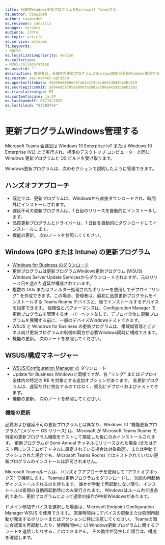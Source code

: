 ```yaml
---
title: 会議室Windows更新プログラムをMicrosoft Teamsする
ms.author: czawideh
author: cazawideh
ms.reviewer: sohailta
manager: serdars
audience: ITPro
ms.topic: article
ms.service: msteams
f1.keywords:
- NOCSH
ms.localizationpriority: medium
ms.collection:
- M365-collaboration
ms.assetid: ''
description: 管理者は、会議室の更新プログラムとWindows機能の更新Windows管理する方法Microsoft Teamsできます。
ms.custom: seo-marvel-apr2020
ms.openlocfilehash: 95b99e8869ed9fa63a372c6c40d1d0d2be28c019
ms.sourcegitcommit: a894e9397050e09bfaab02e700e943a3bbeb1302
ms.translationtype: MT
ms.contentlocale: ja-JP
ms.lasthandoff: 03/15/2022
ms.locfileid: "63503754"
---
```

# <a name="manage-windows-updates"></a>更新プログラムWindows管理する

Microsoft Teams 会議室は Windows 10 Enterprise IoT または Windows 10 Enterprise (VL) 上で実行され、標準のデスクトップ コンピューターと同じ Windows 更新プログラムと OS ビルドを受け取ります。

Windows更新プログラムは、次のセクションで説明したように管理できます。

## <a name="hands-off-approach"></a>ハンズオフアプローチ 

- 既定では、更新プログラムは、Windowsから直接ダウンロードされ、時間外にインストールされます。
- 遅延不可の更新プログラムは、1 日目のリリースを自動的にインストールします。
- 品質更新プログラムとドライバーは、1 日目を自動的にダウンロードしてインストールします。
- 機能の更新。 次のノートを参照してください。

## <a name="windows-updates-for-business-gpo-or-intune"></a>Windows (GPO または Intune) の更新プログラム  

- [Windows for Business のダウンロード](/windows/deployment/update/waas-manage-updates-wufb)
- 更新プログラムは更新プログラムWindows更新プログラム (WSUS) Windows Server Update Servicesからダウンロードされますが、元のリリース日を過ぎた遅延が構成されています。
- 複数の OUs またはフィルター処理されたポリシーを使用してデプロイ "リング" を作成できます。この場合、管理者は、最初に品質更新プログラムをインストールする Teams Rooms デバイスと、後でインストールするデバイスを指定できます。 信頼性とパフォーマンスは、Configuration Manager で更新プログラムを管理するオーバーヘッドなしで、デプロイ全体に更新プログラムを展開する前に、一部のデバイスWindowsテストできます。
- WSUS と Windows for Business の更新プログラムは、帯域幅管理[](/windows/deployment/update/waas-integrate-wufb)とビジネス向け更新プログラムの制御の両方が必要Windows同時に構成できます。
- 機能の更新。 次のノートを参照してください。

## <a name="wsusconfiguration-manager"></a>WSUS/構成マネージャー

- [WSUS/Configuration Manager の](/windows/deployment/update/waas-manage-updates-configuration-manager) ダウンロード
- Update for Business Windowsと同様ですが、各 "リング" またはデプロイ全体内の特定の KB を対象とする追加オプションがあります。 各更新プログラムは、遅延だけに依存するのではなく、個別にデプロイおよびテストできます。
- 機能の更新。 次のノートを参照してください。

### <a name="feature-updates"></a>機能の更新

品質および遅延不可の更新プログラムとは異なり、Windows 10 "機能更新プログラム" (メジャー OS リリース) は、Microsoft が Microsoft Teams Rooms で特定の更新プログラム機能をテストして検証した後にのみインストールされます。 更新プログラムが Semi-Annual チャネルにリリースされた場合 (またはテスト用にシステムがチャネルに設定されている場合は対象指定)、または手動でプッシュされた場合でも、Microsoft Teams Rooms ではテストされていない更新プログラムのインストールは許可されません。

Microsoft Teamsルームは、ハンズオフアプローチを使用して "アウトオブボックス" で機能します。 Teamsは更新プログラムをダウンロードし、次回の再起動がインストールされるのを待ちます。 誰かが手動で再起動しない限り、インストールは夜間の自動再起動時にのみ実行されます。 Windowsはルーム内で透過的であり、更新プログラムによって通常の操作が中断Windowsがあります。

ドメイン参加デバイスを選択した場合は、Microsoft Endpoint Configuration Manager WSUS を使用できます。 営業時間内にデバイスの更新または強制再起動が発生するポリシーまたはアクションに特に注意してください。 Teamsの間に会議室を再起動したり、使用時間中に UI Windows更新プログラムに関するアラートを送信したりすることはできません。 その動作が発生した場合は、構成を確認します。
